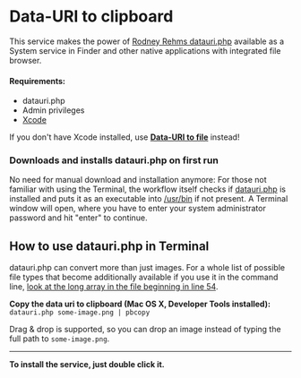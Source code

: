 # Data-URI to clipboard

This service makes the power of [Rodney Rehms datauri.php](https://gist.github.com/rodneyrehm/1372758/) available as a System service in Finder and other native applications with integrated file browser.

#### Requirements:
* datauri.php
* Admin privileges
* [Xcode](https://developer.apple.com/xcode/)

If you don't have Xcode installed, use [**Data-URI to file**](../Data-URI%20to%20file) instead!


### Downloads and installs datauri.php on first run

No need for manual download and installation anymore: For those not familiar with using the Terminal, the workflow itself checks if [datauri.php](https://gist.github.com/A-G-F/972441b645ff5e57cd05/raw/a461e8793d1d80e4d30f6ec7d280a173a70fc152/datauri.php) is installed and puts it as an executable into [/usr/bin](file:///usr/bin) if not present. A Terminal window will open, where you have to enter your system administrator password and hit "enter" to continue.


## How to use datauri.php in Terminal

datauri.php can convert more than just images. For a whole list of possible file types that become additionally available if you use it in the command line, [look at the long array in the file beginning in line 54](https://gist.github.com/A-G-F/972441b645ff5e57cd05).

**Copy the data uri to clipboard (Mac OS X, Developer Tools installed):** 
`datauri.php some-image.png | pbcopy`


Drag & drop is supported, so you can drop an image instead of typing the full path to `some-image.png`.

<hr>

**To install the service, just double click it.**
